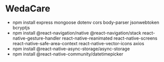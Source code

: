 # WedaCare

- npm install express mongoose dotenv cors body-parser jsonwebtoken bcryptjs
- npm install @react-navigation/native @react-navigation/stack react-native-gesture-handler react-native-reanimated react-native-screens react-native-safe-area-context react-native-vector-icons axios
- npm install @react-native-async-storage/async-storage
- npm install @react-native-community/datetimepicker
